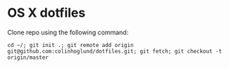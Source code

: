 OS X dotfiles
========

Clone repo using the following command:
```
cd ~/; git init .; git remote add origin git@github.com:colinhoglund/dotfiles.git; git fetch; git checkout -t origin/master
```

